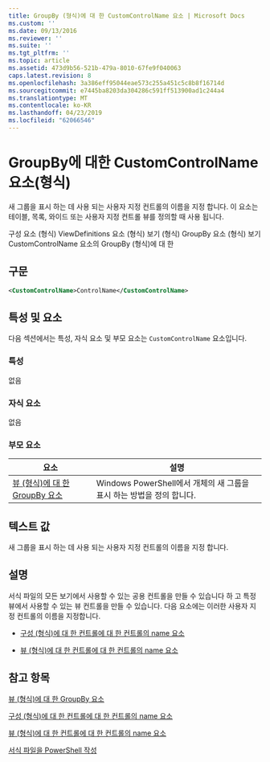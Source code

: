 ```yaml
---
title: GroupBy (형식)에 대 한 CustomControlName 요소 | Microsoft Docs
ms.custom: ''
ms.date: 09/13/2016
ms.reviewer: ''
ms.suite: ''
ms.tgt_pltfrm: ''
ms.topic: article
ms.assetid: 473d9b56-521b-479a-8010-67fe9f040063
caps.latest.revision: 8
ms.openlocfilehash: 3a386eff95044eae573c255a451c5c8b8f16714d
ms.sourcegitcommit: e7445ba8203da304286c591ff513900ad1c244a4
ms.translationtype: MT
ms.contentlocale: ko-KR
ms.lasthandoff: 04/23/2019
ms.locfileid: "62066546"
---
```

# <a name="customcontrolname-element-for-groupby-format"></a>GroupBy에 대한 CustomControlName 요소(형식)

새 그룹을 표시 하는 데 사용 되는 사용자 지정 컨트롤의 이름을 지정 합니다. 이 요소는 테이블, 목록, 와이드 또는 사용자 지정 컨트롤 뷰를 정의할 때 사용 됩니다.

구성 요소 (형식) ViewDefinitions 요소 (형식) 보기 (형식) GroupBy 요소 (형식) 보기 CustomControlName 요소의 GroupBy (형식)에 대 한

## <a name="syntax"></a>구문

```xml
<CustomControlName>ControlName</CustomControlName>
```

## <a name="attributes-and-elements"></a>특성 및 요소

다음 섹션에서는 특성, 자식 요소 및 부모 요소는 `CustomControlName` 요소입니다.

### <a name="attributes"></a>특성

없음

### <a name="child-elements"></a>자식 요소

없음

### <a name="parent-elements"></a>부모 요소

|요소|설명|
|-------------|-----------------|
|[뷰 (형식)에 대 한 GroupBy 요소](./groupby-element-for-view-format.md)|Windows PowerShell에서 개체의 새 그룹을 표시 하는 방법을 정의 합니다.|

## <a name="text-value"></a>텍스트 값

새 그룹을 표시 하는 데 사용 되는 사용자 지정 컨트롤의 이름을 지정 합니다.

## <a name="remarks"></a>설명

서식 파일의 모든 보기에서 사용할 수 있는 공용 컨트롤을 만들 수 있습니다 하 고 특정 뷰에서 사용할 수 있는 뷰 컨트롤을 만들 수 있습니다. 다음 요소에는 이러한 사용자 지정 컨트롤의 이름을 지정합니다.

- [구성 (형식)에 대 한 컨트롤에 대 한 컨트롤의 name 요소](./name-element-for-control-for-controls-for-configuration-format.md)

- [뷰 (형식)에 대 한 컨트롤에 대 한 컨트롤의 name 요소](./name-element-for-control-for-controls-for-view-format.md)

## <a name="see-also"></a>참고 항목

[뷰 (형식)에 대 한 GroupBy 요소](./groupby-element-for-view-format.md)

[구성 (형식)에 대 한 컨트롤에 대 한 컨트롤의 name 요소](./name-element-for-control-for-controls-for-configuration-format.md)

[뷰 (형식)에 대 한 컨트롤에 대 한 컨트롤의 name 요소](./name-element-for-control-for-controls-for-view-format.md)

[서식 파일을 PowerShell 작성](./writing-a-powershell-formatting-file.md)

